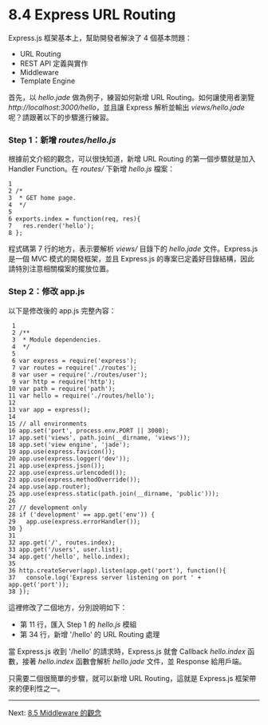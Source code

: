# 8.4 Express URL Routing

Express.js 框架基本上，幫助開發者解決了 4 個基本問題：

- URL Routing
- REST API 定義與實作
- Middleware
- Template Engine

首先，以 *hello.jade* 做為例子，練習如何新增 URL Routing。如何讓使用者瀏覽 *http://localhost:3000/hello*，並且讓 Express 解析並輸出 *views/hello.jade* 呢？請跟著以下的步驟進行練習。

### Step 1：新增 *routes/hello.js*

根據前文介紹的觀念，可以很快知道，新增 URL Routing 的第一個步驟就是加入 Handler Function。在 *routes/* 下新增 *hello.js* 檔案：

~~~~~~~~
1 
2 /*
3  * GET home page.
4  */
5 
6 exports.index = function(req, res){
7   res.render('hello');
8 };
~~~~~~~~

程式碼第 7 行的地方，表示要解析 *views/* 目錄下的 *hello.jade* 文件。Express.js 是一個 MVC 模式的開發框架，並且 Express.js 的專案已定義好目錄結構，因此請特別注意相關檔案的擺放位置。

### Step 2：修改 app.js

以下是修改後的 app.js 完整內容：

~~~~~~~~
 1 
 2 /**
 3  * Module dependencies.
 4  */
 5 
 6 var express = require('express');
 7 var routes = require('./routes');
 8 var user = require('./routes/user');
 9 var http = require('http');
10 var path = require('path');
11 var hello = require('./routes/hello');
12 
13 var app = express();
14 
15 // all environments
16 app.set('port', process.env.PORT || 3000);
17 app.set('views', path.join(__dirname, 'views'));
18 app.set('view engine', 'jade');
19 app.use(express.favicon());
20 app.use(express.logger('dev'));
21 app.use(express.json());
22 app.use(express.urlencoded());
23 app.use(express.methodOverride());
24 app.use(app.router);
25 app.use(express.static(path.join(__dirname, 'public')));
26 
27 // development only
28 if ('development' == app.get('env')) {
29   app.use(express.errorHandler());
30 }
31 
32 app.get('/', routes.index);
33 app.get('/users', user.list);
34 app.get('/hello', hello.index);
35 
36 http.createServer(app).listen(app.get('port'), function(){
37   console.log('Express server listening on port ' + app.get('port'));
38 });
~~~~~~~~

這裡修改了二個地方，分別說明如下：

- 第 11 行，匯入 Step 1 的 *hello.js* 模組
- 第 34 行，新增 '/hello' 的 URL Routing 處理

當 Express.js 收到 '/hello' 的請求時，Express.js 就會 Callback *hello.index* 函數，接著 *hello.index* 函數會解析 *hello.jade* 文件，並 Response 給用戶端。

只需要二個很簡單的步驟，就可以新增 URL Routing，這就是 Express.js 框架帶來的便利性之一。

---

Next: [8.5 Middleware 的觀念](5-middleware.md)
